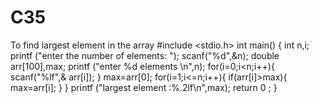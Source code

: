# C35
To find largest element in the array 
#include <stdio.h>
int main()
{
int n,i;
printf ("enter the number of elements: ");
scanf("%d",&n);
double arr[100],max;
printf ("enter %d elements \n",n);
for(i=0;i<n;i++){
scanf("%lf",& arr[i]);
}
max=arr[0];
for(i=1;i<=n;i++){
if(arr[i]>max){
max=arr[i];
}
}
printf ("largest element :%.2lf\n",max);
return 0 ;
}

